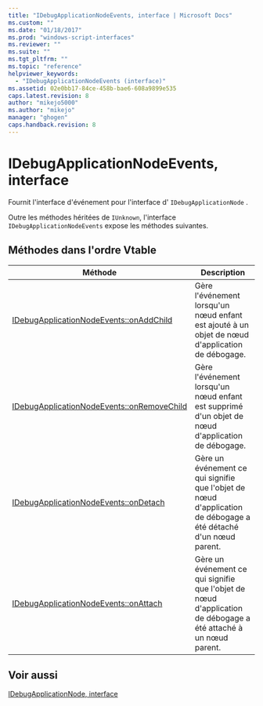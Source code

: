 ```yaml
---
title: "IDebugApplicationNodeEvents, interface | Microsoft Docs"
ms.custom: ""
ms.date: "01/18/2017"
ms.prod: "windows-script-interfaces"
ms.reviewer: ""
ms.suite: ""
ms.tgt_pltfrm: ""
ms.topic: "reference"
helpviewer_keywords: 
  - "IDebugApplicationNodeEvents (interface)"
ms.assetid: 02e0bb17-84ce-458b-bae6-608a9899e535
caps.latest.revision: 8
author: "mikejo5000"
ms.author: "mikejo"
manager: "ghogen"
caps.handback.revision: 8
---
```

# IDebugApplicationNodeEvents, interface
Fournit l'interface d'événement pour l'interface d' `IDebugApplicationNode` .  
  
 Outre les méthodes héritées de `IUnknown`, l'interface `IDebugApplicationNodeEvents` expose les méthodes suivantes.  
  
## Méthodes dans l'ordre Vtable  
  
|Méthode|Description|  
|-------------|-----------------|  
|[IDebugApplicationNodeEvents::onAddChild](../../winscript/reference/idebugapplicationnodeevents-onaddchild.md)|Gère l'événement lorsqu'un nœud enfant est ajouté à un objet de nœud d'application de débogage.|  
|[IDebugApplicationNodeEvents::onRemoveChild](../../winscript/reference/idebugapplicationnodeevents-onremovechild.md)|Gère l'événement lorsqu'un nœud enfant est supprimé d'un objet de nœud d'application de débogage.|  
|[IDebugApplicationNodeEvents::onDetach](../../winscript/reference/idebugapplicationnodeevents-ondetach.md)|Gère un événement ce qui signifie que l'objet de nœud d'application de débogage a été détaché d'un nœud parent.|  
|[IDebugApplicationNodeEvents::onAttach](../../winscript/reference/idebugapplicationnodeevents-onattach.md)|Gère un événement ce qui signifie que l'objet de nœud d'application de débogage a été attaché à un nœud parent.|  
  
## Voir aussi  
 [IDebugApplicationNode, interface](../../winscript/reference/idebugapplicationnode-interface.md)